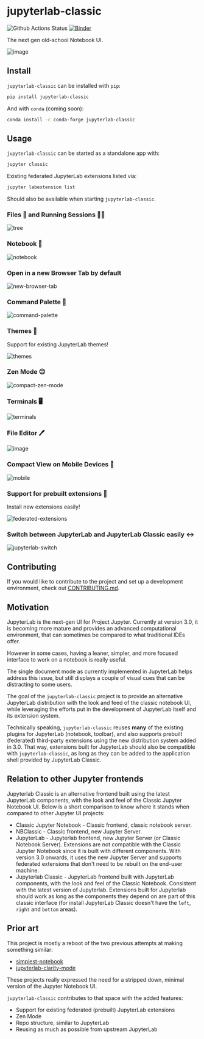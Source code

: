 # jupyterlab-classic

![Github Actions Status](https://github.com/jtpio/jupyterlab-classic/workflows/Build/badge.svg)
[![Binder](https://mybinder.org/badge_logo.svg)](https://mybinder.org/v2/gh/jtpio/jupyterlab-classic/main?urlpath=classic/notebooks/binder/example.ipynb)

The next gen old-school Notebook UI.

![image](https://user-images.githubusercontent.com/591645/101378325-400fa280-38b3-11eb-81a5-4c7a1aca780e.png)

## Install

`jupyterlab-classic` can be installed with `pip`:

```bash
pip install jupyterlab-classic
```

And with `conda` (coming soon):

```bash
conda install -c conda-forge jupyterlab-classic
```

## Usage

`jupyterlab-classic` can be started as a standalone app with:

```bash
jupyter classic
```

Existing federated JupyterLab extensions listed via:

```bash
jupyter labextension list
```

Should also be available when starting `jupyterlab-classic`.

### Files 📂 and Running Sessions 🏃‍♀️

![tree](https://user-images.githubusercontent.com/591645/101952684-54c4a100-3bf9-11eb-8031-6900f6d3a445.gif)

### Notebook 📒

![notebook](https://user-images.githubusercontent.com/591645/101953039-efbd7b00-3bf9-11eb-9d34-3cb663a5ac43.gif)

### Open in a new Browser Tab by default

![new-browser-tab](https://user-images.githubusercontent.com/591645/101954309-21374600-3bfc-11eb-80fc-447dce4e6ac6.gif)

### Command Palette 🎨

![command-palette](https://user-images.githubusercontent.com/591645/101953322-72ded100-3bfa-11eb-9b13-3a912e4f6844.gif)

### Themes 🌈

Support for existing JupyterLab themes!

![themes](https://user-images.githubusercontent.com/591645/101953333-75d9c180-3bfa-11eb-868f-af54d1ea7091.gif)

### Zen Mode 😌

![compact-zen-mode](https://user-images.githubusercontent.com/591645/101923740-149cf880-3bd0-11eb-9617-e3349a76d034.gif)

### Terminals 🖥️

![terminals](https://user-images.githubusercontent.com/591645/101954217-fc42d300-3bfb-11eb-84c3-fbf84896b829.gif)

### File Editor 🖊️

![image](https://user-images.githubusercontent.com/591645/101953590-e2ed5700-3bfa-11eb-9fee-0b6d964f0949.png)

### Compact View on Mobile Devices 📱

![mobile](https://user-images.githubusercontent.com/591645/101995448-2793f380-3cca-11eb-8971-067dd068ccbe.gif)

### Support for prebuilt extensions 🧩

Install new extensions easily!

![federated-extensions](https://user-images.githubusercontent.com/591645/101954127-dd444100-3bfb-11eb-96be-fee87db5171d.gif)

### Switch between JupyterLab and JupyterLab Classic easily ↔️

![jupyterlab-switch](https://user-images.githubusercontent.com/591645/101954746-ec77be80-3bfc-11eb-85ed-7ac0922e365c.gif)

## Contributing

If you would like to contribute to the project and set up a development environment, check out [CONTRIBUTING.md](./CONTRIBUTING.md).

## Motivation

JupyterLab is the next-gen UI for Project Jupyter. Currently at version 3.0, it is becoming more mature and provides an advanced computational environment, that can sometimes be compared to what traditional IDEs offer.

However in some cases, having a leaner, simpler, and more focused interface to work on a notebook is really useful.

The single document mode as currently implemented in JupyterLab helps address this issue, but still displays a couple of visual cues that can be distracting to some users.

The goal of the `jupyterlab-classic` project is to provide an alternative JupyterLab distribution with the look and feed of the classic notebook UI, while leveraging the efforts put in the development of JupyterLab itself and its extension system.

Technically speaking, `jupyterlab-classic` reuses **many** of the existing plugins for JupyterLab (notebook, toolbar), and also supports prebuilt (federated) third-party extensions using the new distribution system added in 3.0. That way, extensions built for JupyterLab should also be compatible with `jupyterlab-classic`, as long as they can be added to the application shell provided by JupyterLab Classic.

## Relation to other Jupyter frontends

Jupyterlab Classic is an alternative frontend built using the latest JupyterLab components, with the look and feel of the Classic Jupyter Notebook UI. Below is a short comparison to know where it stands when compared to other Jupyter UI projects:

- Classic Jupyter Notebook - Classic frontend, classic notebook server.
- NBClassic - Classic frontend, new Jupyter Server.
- JupyterLab - Jupyterlab frontend, new Jupyter Server (or Classic Notebook Server). Extensions are not compatible with the Classic Jupyter Notebook since it is built with different components. With version 3.0 onwards, it uses the new Jupyter Server and supports federated extensions that don't need to be rebuilt on the end-user machine.
- Jupyterlab Classic - JupyterLab frontend built with JupyterLab components, with the look and feel of the Classic Notebook. Consistent with the latest version of Jupyterlab. Extensions built for Jupyterlab should work as long as the components they depend on are part of this classic interface (for install JupyterLab Classic doesn't have the `left`, `right` and `bottom` areas).

## Prior art

This project is mostly a reboot of the two previous attempts at making something similar:

- [simplest-notebook](https://github.com/yuvipanda/simplest-notebook)
- [jupyterlab-clarity-mode](https://github.com/jupytercalpoly/jupyterlab-clarity-mode)

These projects really expressed the need for a stripped down, minimal version of the Jupyter Notebook UI.

`jupyterlab-classic` contributes to that space with the added features:

- Support for existing federated (prebuilt) JupyterLab extensions
- Zen Mode
- Repo structure, similar to JupyterLab
- Reusing as much as possible from upstream JupyterLab
